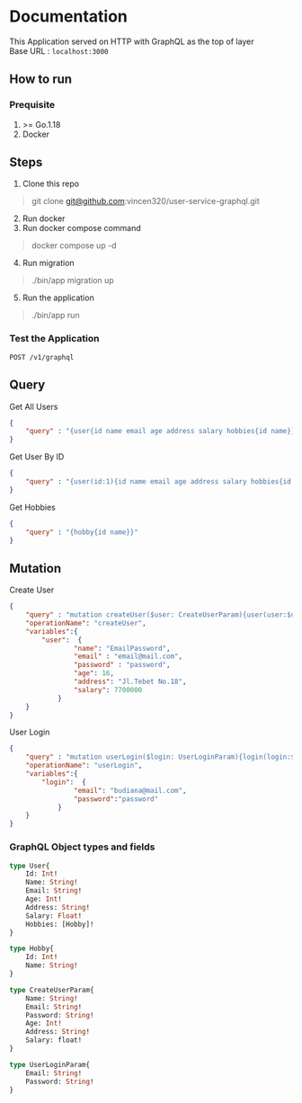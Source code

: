 # Documentation
This Application served on HTTP with GraphQL as the top of layer\
Base URL : `localhost:3000`
## How to run
### Prequisite
1. \>= Go.1.18
2. Docker

## Steps
1. Clone this repo
> git clone git@github.com:vincen320/user-service-graphql.git
2. Run docker
3. Run docker compose command
> docker compose up -d
4. Run migration
> ./bin/app migration up
5. Run the application
> ./bin/app run

### Test the Application
```http
POST /v1/graphql
```
## **Query**
Get All Users
```json
{
    "query" : "{user{id name email age address salary hobbies{id name}}}"
}
```

Get User By ID
```json
{
    "query" : "{user(id:1){id name email age address salary hobbies{id name}}}"
}
```

Get Hobbies
```json
{
    "query" : "{hobby{id name}}"
}
```

## **Mutation**
Create User
```json
{
    "query" : "mutation createUser($user: CreateUserParam){user(user:$user){id name address}}",
    "operationName": "createUser",
    "variables":{
        "user":  {
                "name": "EmailPassword",
                "email" : "email@mail.com",
                "password" : "password",
                "age": 16,
                "address": "Jl.Tebet No.18",
                "salary": 7700000
            }
    }
}
```

User Login
```json
{
    "query" : "mutation userLogin($login: UserLoginParam){login(login:$login){token}}",
    "operationName": "userLogin",
    "variables":{
        "login":  {
                "email": "budiana@mail.com",
                "password":"password"
            }
    }
}
```

### GraphQL Object types and fields
```graphql
type User{
    Id: Int!
    Name: String!
    Email: String!
    Age: Int!
    Address: String!
    Salary: Float!
    Hobbies: [Hobby]!
}

type Hobby{
    Id: Int!
    Name: String!
}

type CreateUserParam{
    Name: String!
    Email: String!
    Password: String!
    Age: Int!
    Address: String!
    Salary: float!
}

type UserLoginParam{
    Email: String!
    Password: String!
}
```